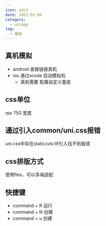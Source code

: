 ```yaml
---
icon: edit
date: 2022-01-09
category:
  - uniapp
tag:
  - 基础
---
```


## 真机模拟
- android 直接链接真机
- ios 通过xcode 启动模拟机
    - 真机需要 配置自定义基座
## css单位
rpx 750 宽度
## 通过引入common/uni.css报错
uni.css中存在static/uni.ttf引入找不到报错
## css排版方式
使用flex，可以多端适配
## 快捷键
- command + R 运行
- command + N 创建
- command + u 创建